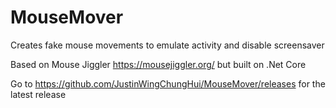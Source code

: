 # MouseMover

Creates fake mouse movements to emulate activity and disable screensaver

Based on Mouse Jiggler https://mousejiggler.org/ but built on .Net Core


Go to https://github.com/JustinWingChungHui/MouseMover/releases for the latest release



